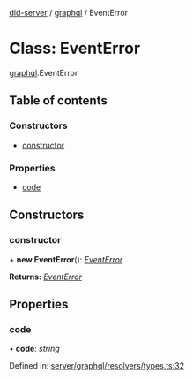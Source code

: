 [did-server](../README.md) / [graphql](../modules/graphql.md) / EventError

# Class: EventError

[graphql](../modules/graphql.md).EventError

## Table of contents

### Constructors

- [constructor](graphql.eventerror.md#constructor)

### Properties

- [code](graphql.eventerror.md#code)

## Constructors

### constructor

\+ **new EventError**(): [*EventError*](graphql.eventerror.md)

**Returns:** [*EventError*](graphql.eventerror.md)

## Properties

### code

• **code**: *string*

Defined in: [server/graphql/resolvers/types.ts:32](https://github.com/Puzzlepart/did/blob/45604452/server/graphql/resolvers/types.ts#L32)
